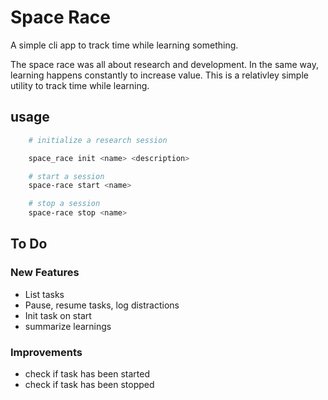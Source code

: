# Space Race

A simple cli app to track time while learning something.  

The space race was all about research and development. In the same way, learning happens constantly to increase value. This is a relativley simple utility to track time while learning.

## usage

```sh
    # initialize a research session

    space_race init <name> <description>

    # start a session
    space-race start <name>

    # stop a session
    space-race stop <name>

```

## To Do

### New Features

* List tasks
* Pause, resume tasks, log distractions
* Init task on start
* summarize learnings

### Improvements

* check if task has been started
* check if task has been stopped

